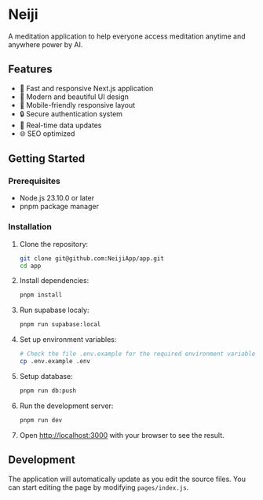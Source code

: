 # Neiji
 
A meditation application to help everyone access meditation anytime and anywhere power by AI.

## Features

- 🚀 Fast and responsive Next.js application
- 🎨 Modern and beautiful UI design
- 📱 Mobile-friendly responsive layout
- 🔒 Secure authentication system
- 🔄 Real-time data updates
- 🌐 SEO optimized

## Getting Started

### Prerequisites

- Node.js 23.10.0 or later
- pnpm package manager

### Installation

1. Clone the repository:
   ```bash
   git clone git@github.com:NeijiApp/app.git
   cd app
   ```

2. Install dependencies:
   ```bash
   pnpm install
   ```

3. Run supabase localy:
   ```bash
   pnpm run supabase:local
   ```

4. Set up environment variables:
   ```bash
   # Check the file .env.example for the required environment variables
   cp .env.example .env 
   ```

5. Setup database:
   ```bash
   pnpm run db:push
   ```

6. Run the development server:
   ```bash
   pnpm run dev
   ```

7. Open [http://localhost:3000](http://localhost:3000) with your browser to see the result.

## Development

The application will automatically update as you edit the source files. You can start editing the page by modifying `pages/index.js`.
